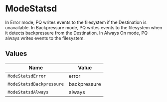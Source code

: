 # ModeStatsd

In Error mode, PQ writes events to the filesystem if the Destination is unavailable. In Backpressure mode, PQ writes events to the filesystem when it detects backpressure from the Destination. In Always On mode, PQ always writes events to the filesystem.


## Values

| Name                     | Value                    |
| ------------------------ | ------------------------ |
| `ModeStatsdError`        | error                    |
| `ModeStatsdBackpressure` | backpressure             |
| `ModeStatsdAlways`       | always                   |
